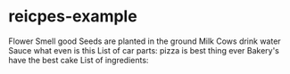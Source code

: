 # reicpes-example

Flower Smell good
Seeds are planted in the ground
Milk Cows drink water
Sauce what even is this
List of car parts: pizza is best thing ever
Bakery's have the best cake
List of ingredients:
